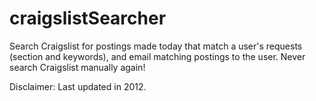 # craigslistSearcher

Search Craigslist for postings made today that match a user's requests (section and keywords), and email matching postings to the user. Never search Craigslist manually again!

Disclaimer: Last updated in 2012. 
